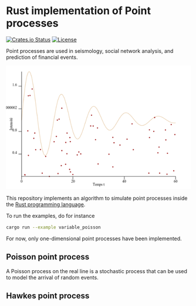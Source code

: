 # Rust implementation of Point processes 

[![Crates.io Status](https://meritbadge.herokuapp.com/point_process)](https://crates.io/crates/point_process)
[![License](https://img.shields.io/badge/license-MIT-blue.svg)](https://raw.githubusercontent.com/ManifoldFR/point-process-rust/master/LICENSE)

Point processes are used in seismology, social network analysis, and prediction of financial events.

![variablepoisson](coverimg.png)

This repository implements an algorithm to simulate point processes inside the [Rust programming language](https://rust-lang.org).

To run the examples, do for instance

```bash
cargo run --example variable_poisson
```

For now, only one-dimensional point processes have been implemented.

## Poisson point process

A Poisson process on the real line is a stochastic process that can be used to model the arrival of random events.

## Hawkes point process
